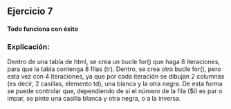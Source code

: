 ## Ejercicio 7
#### Todo funciona con éxito
### Explicación:

Dentro de una tabla de html, se crea un bucle for() que haga 8 iteraciones, para que la tabla contenga
8 filas (tr). Dentro, se crea otro bucle for(), pero esta vez con 4 iteraciones, ya que por cada
iteración se dibujan 2 columnas (es decir, 2 casillas, elemento td), una blanca y la otra negra.
De esta forma se puede controlar que, dependiendo de si el número de la fila ($i) es par o impar, se pinte una casilla
blanca y otra negra, o a la inversa.
